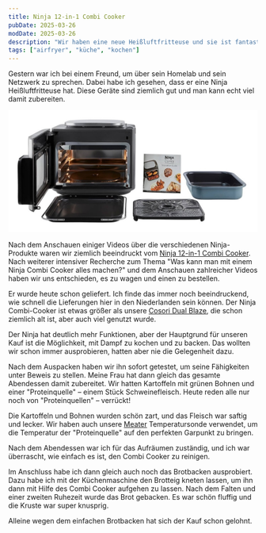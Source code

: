 ```yaml
---
title: Ninja 12-in-1 Combi Cooker
pubDate: 2025-03-26
modDate: 2025-03-26
description: "Wir haben eine neue Heißluftfritteuse und sie ist fantastisch. Meine ersten Eindrücke vom Ninja 12-in-1 Combi Cooker."
tags: ["airfryer", "küche", "kochen"]
---
```


Gestern war ich bei einem Freund, um über sein Homelab und sein Netzwerk zu sprechen.
Dabei habe ich gesehen, dass er eine Ninja Heißluftfritteuse hat.
Diese Geräte sind ziemlich gut und man kann echt viel damit zubereiten.

![Ninja 12-in-1 Combi Cooker](./2025-03-26-cover.jpg "Ninja 12-in-1 Combi Cooker")

Nach dem Anschauen einiger Videos über die verschiedenen Ninja-Produkte waren wir ziemlich beeindruckt vom [Ninja 12-in-1 Combi Cooker](https://www.ninjakitchen.de/produkte/ninja-combi-12-in-1-multikocher-ofen-heissluftfritteuse-sfp700eu-zidSFP700EU).
Nach weiterer intensiver Recherche zum Thema "Was kann man mit einem Ninja Combi Cooker alles machen?" und dem Anschauen zahlreicher Videos haben wir uns entschieden, es zu wagen und einen zu bestellen.

Er wurde heute schon geliefert.
Ich finde das immer noch beeindruckend, wie schnell die Lieferungen hier in den Niederlanden sein können.
Der Ninja Combi-Cooker ist etwas größer als unsere [Cosori Dual Blaze](https://cosori.com/products/dual-blaze-air-fryer), die schon ziemlich alt ist, aber auch viel genutzt wurde.

Der Ninja hat deutlich mehr Funktionen, aber der Hauptgrund für unseren Kauf ist die Möglichkeit, mit Dampf zu kochen und zu backen.
Das wollten wir schon immer ausprobieren, hatten aber nie die Gelegenheit dazu.

Nach dem Auspacken haben wir ihn sofort getestet, um seine Fähigkeiten unter Beweis zu stellen.
Meine Frau hat dann gleich das gesamte Abendessen damit zubereitet.
Wir hatten Kartoffeln mit grünen Bohnen und einer "Proteinquelle" – einem Stück Schweinefleisch.
Heute reden alle nur noch von "Proteinquellen" – verrückt!

Die Kartoffeln und Bohnen wurden schön zart, und das Fleisch war saftig und lecker.
Wir haben auch unsere [Meater](https://store-de.meater.com/products/meater-plus) Temperatursonde verwendet, um die Temperatur der "Proteinquelle" auf den perfekten Garpunkt zu bringen.

Nach dem Abendessen war ich für das Aufräumen zuständig, und ich war überrascht, wie einfach es ist, den Combi Cooker zu reinigen.

Im Anschluss habe ich dann gleich auch noch das Brotbacken ausprobiert.
Dazu habe ich mit der Küchenmaschine den Brotteig kneten lassen, um ihn dann mit Hilfe des Combi Cooker aufgehen zu lassen.
Nach dem Falten und einer zweiten Ruhezeit wurde das Brot gebacken.
Es war schön fluffig und die Kruste war super knusprig.

Alleine wegen dem einfachen Brotbacken hat sich der Kauf schon gelohnt.
